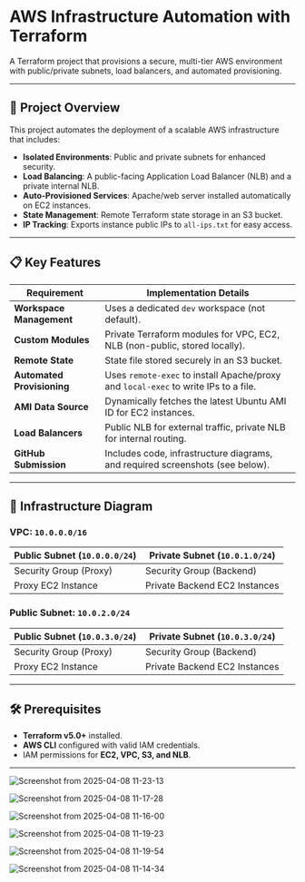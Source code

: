 # AWS Infrastructure Automation with Terraform

A Terraform project that provisions a secure, multi-tier AWS environment with public/private subnets, load balancers, and automated provisioning.

---

## 🚀 Project Overview

This project automates the deployment of a scalable AWS infrastructure that includes:
- **Isolated Environments**: Public and private subnets for enhanced security.
- **Load Balancing**: A public-facing Application Load Balancer (NLB) and a private internal NLB.
- **Auto-Provisioned Services**: Apache/web server installed automatically on EC2 instances.
- **State Management**: Remote Terraform state storage in an S3 bucket.
- **IP Tracking**: Exports instance public IPs to `all-ips.txt` for easy access.

---

## 📋 Key Features

| Requirement                                | Implementation Details                                                                 |
|--------------------------------------------|---------------------------------------------------------------------------------------|
| **Workspace Management**                   | Uses a dedicated `dev` workspace (not default).                                       |
| **Custom Modules**                         | Private Terraform modules for VPC, EC2, NLB (non-public, stored locally).             |
| **Remote State**                           | State file stored securely in an S3 bucket.                                           |
| **Automated Provisioning**                 | Uses `remote-exec` to install Apache/proxy and `local-exec` to write IPs to a file.   |
| **AMI Data Source**                        | Dynamically fetches the latest Ubuntu AMI ID for EC2 instances.                       |
| **Load Balancers**                         | Public NLB for external traffic, private NLB for internal routing.                    |
| **GitHub Submission**                      | Includes code, infrastructure diagrams, and required screenshots (see below).         |

---

## 📐 Infrastructure Diagram

### VPC: `10.0.0.0/16`
| Public Subnet (`10.0.0.0/24`)         | Private Subnet (`10.0.1.0/24`)          |
|---------------------------------------|------------------------------------------|
| Security Group (Proxy)                | Security Group (Backend)                 |
| Proxy EC2 Instance                    | Private Backend EC2 Instances            |

### Public Subnet: `10.0.2.0/24`
| Public Subnet (`10.0.3.0/24`)         | Private Subnet (`10.0.3.0/24`)          |
|---------------------------------------|------------------------------------------|
| Security Group (Proxy)                | Security Group (Backend)                 |
| Proxy EC2 Instance                    | Private Backend EC2 Instances            |

---

## 🛠️ Prerequisites
- **Terraform v5.0+** installed.
- **AWS CLI** configured with valid IAM credentials.
- IAM permissions for **EC2, VPC, S3, and NLB**.
---







![Screenshot from 2025-04-08 11-23-13](https://github.com/user-attachments/assets/7a3341e7-a5f2-44ef-a240-d938aa9b6db6)


![Screenshot from 2025-04-08 11-17-28](https://github.com/user-attachments/assets/88b8b020-14ab-4c8c-892a-79bd6805a039)


![Screenshot from 2025-04-08 11-16-00](https://github.com/user-attachments/assets/ae69cf41-f64a-421a-8bb4-437367aa593c)


![Screenshot from 2025-04-08 11-19-23](https://github.com/user-attachments/assets/3204b4a3-e80a-4a5f-befa-51841401b16b)


![Screenshot from 2025-04-08 11-19-54](https://github.com/user-attachments/assets/6cc41055-11cb-44e8-a5a6-56a16ae2a282)


![Screenshot from 2025-04-08 11-14-34](https://github.com/user-attachments/assets/c20337c2-c3ee-468e-84de-133bdf2c99cb)
